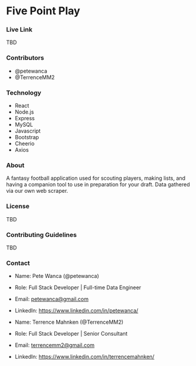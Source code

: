 # Five Point Play

### Live Link
TBD

### Contributors
 - @petewanca
 - @TerrenceMM2
 
### Technology
  - React
  - Node.js
  - Express
  - MySQL
  - Javascript
  - Bootstrap
  - Cheerio
  - Axios
  
### About
A fantasy football application used for scouting players, making lists, and having a companion tool to use in preparation for your draft. Data gathered via our own web scraper.

### License
TBD

### Contributing Guidelines
TBD

### Contact
 - Name: Pete Wanca (@petewanca)
 - Role: Full Stack Developer | Full-time Data Engineer
 - Email: petewanca@gmail.com
 - LinkedIn: https://www.linkedin.com/in/petewanca/

 - Name: Terrence Mahnken (@TerrenceMM2)
 - Role: Full Stack Developer | Senior Consultant
 - Email: terrencemm2@gmail.com
 - LinkedIn: https://www.linkedin.com/in/terrencemahnken/